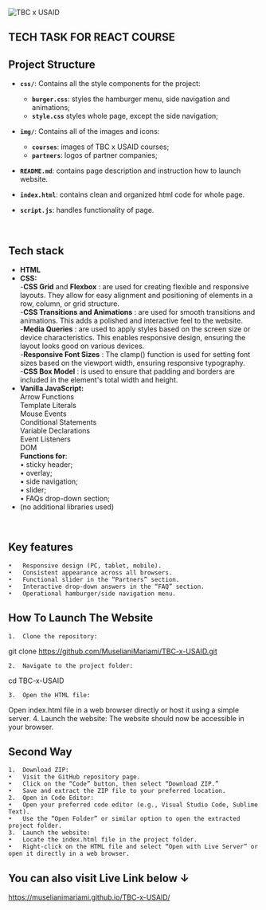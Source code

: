 ![TBC x USAID ](https://static.wixstatic.com/media/dd97f4_481f1850e41b410597f04bba536a018b~mv2.png/v1/fill/w_560,h_104,al_c,q_85,usm_0.66_1.00_0.01,enc_auto/Asset%204_2x.png)
## TECH TASK FOR REACT COURSE

## Project Structure <br/> 

- **`css/`**: Contains all the style components for the project:  
  - **`burger.css`**: styles the hamburger menu, side navigation and animations;
  - **`style.css`** styles whole page, except the side navigation;
 
- **`img/`**: Contains all of the images and icons:
    - **`courses`**: images of TBC x USAID courses;
    - **`partners`**: logos of partner companies;
 
- **`README.md`**: contains page description and instruction how to launch website.
- **`index.html`**: contains clean and organized html code for whole page.
- **`script.js`**: handles functionality of page.
<br/>

## Tech stack

- **HTML**
- **CSS:**  <br/>
    -**CSS Grid** and **Flexbox** : are used for creating flexible and responsive layouts. They allow for easy alignment and positioning of elements in a row, column, or grid structure. <br/>
    -**CSS Transitions and Animations** : are used for smooth transitions and animations. This adds a polished and interactive feel to the website. <br/>
    -**Media Queries** : are used to apply styles based on the screen size or device characteristics. This enables responsive design, ensuring the layout looks good on various devices. <br/>
    -**Responsive Font Sizes** : The clamp() function is used for setting font sizes based on the viewport width, ensuring responsive typography. <br/>
    -**CSS Box Model** : is used to ensure that padding and borders are included in the element's total width and height. <br/>
- **Vanilla JavaScript:**  <br/>
    Arrow Functions <br/> Template Literals <br/> Mouse Events <br/> Conditional Statements <br/> Variable Declarations <br/> Event Listeners <br/> DOM <br/>
      **Functions for**: <br/>
      • sticky header; <br/>
      • overlay;<br/>
      • side navigation; <br/>
      • slider;<br/>
      • FAQs drop-down section;<br/>
- (no additional libraries used)
<br/>

## Key features
	•	Responsive design (PC, tablet, mobile).
	•	Consistent appearance across all browsers.
	•	Functional slider in the “Partners” section.
	•	Interactive drop-down answers in the “FAQ” section.
	•	Operational hamburger/side navigation menu.

## How To Launch The Website 
	1.	Clone the repository:

git clone <https://github.com/MuselianiMariami/TBC-x-USAID.git>


	2.	Navigate to the project folder:

cd TBC-x-USAID


	3.	Open the HTML file:
Open index.html file in a web browser directly or host it using a simple server.
	4.	Launch the website:
The website should now be accessible in your browser.

## Second Way

	1.	Download ZIP:
	•	Visit the GitHub repository page.
	•	Click on the “Code” button, then select “Download ZIP.”
	•	Save and extract the ZIP file to your preferred location.
	2.	Open in Code Editor:
	•	Open your preferred code editor (e.g., Visual Studio Code, Sublime Text).
	•	Use the “Open Folder” or similar option to open the extracted project folder.
	3.	Launch the website:
	•	Locate the index.html file in the project folder.
	•	Right-click on the HTML file and select “Open with Live Server” or open it directly in a web browser.

## You can also visit Live Link below ↓ <br/>
https://muselianimariami.github.io/TBC-x-USAID/


